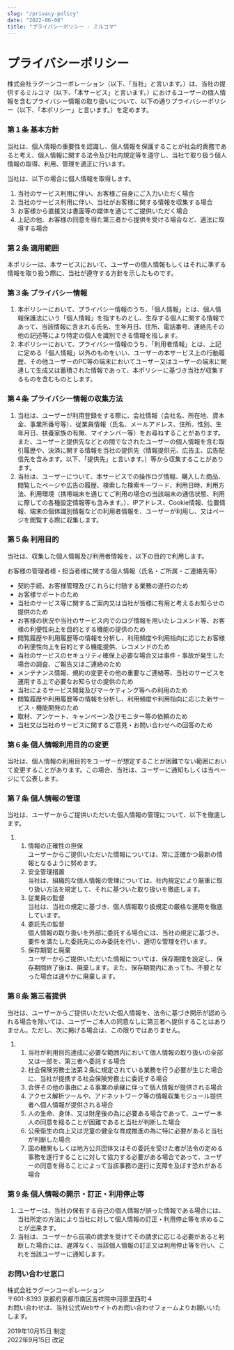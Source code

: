 ```yaml
---
slug: "/privacy-policy"
date: "2022-06-08"
title: "プライバシーポリシー - ミルコマ"
---
```



# プライバシーポリシー  

株式会社ラグーンコーポレーション（以下、「当社」と言います。）は、当社の提供するミルコマ（以下、「本サービス」と言います。）におけるユーザーの個人情報を含むプライバシー情報の取り扱いについて、以下の通りプライバシーポリシー（以下、「本ポリシー」と言います。）を定めます。

### 第１条 基本方針

当社は、個人情報の重要性を認識し、個人情報を保護することが社会的責務であると考え、個人情報に関する法令及び社内規定等を遵守し、当社で取り扱う個人情報の取得、利用、管理を適正に行います。

当社は、以下の場合に個人情報を取得します。  

1. 当社のサービス利用に伴い、お客様ご自身にご入力いただく場合
2. 当社のサービス利用に伴い、当社がお客様に関する情報を収集する場合
3. お客様から直接又は書面等の媒体を通じてご提供いただく場合
4. 上記の他、お客様の同意を得た第三者から提供を受ける場合など、適法に取得する場合

### 第２条 適用範囲

本ポリシーは、本サービスにおいて、ユーザーの個人情報もしくはそれに準ずる情報を取り扱う際に、当社が遵守する方針を示したものです。

### 第３条 プライバシー情報

1.  本ポリシーにおいて、プライバシー情報のうち、「個人情報」とは、個人情報保護法にいう「個人情報」を指すものとし、生存する個人に関する情報であって、当該情報に含まれる氏名、生年月日、住所、電話番号、連絡先その他の記述等により特定の個人を識別できる情報を指します。
2.  本ポリシーにおいて、プライバシー情報のうち、「利用者情報」とは、上記に定める「個人情報」以外のものをいい、ユーザーの本サービス上の行動履歴、その他ユーザーのPC等の端末においてユーザー又はユーザーの端末に関連して生成又は蓄積された情報であって、本ポリシーに基づき当社が収集するものを含むものとします。

### 第４条 プライバシー情報の収集方法

1.  当社は、ユーザーが利用登録をする際に、会社情報（会社名、所在地、資本金、事業所番号等）、従業員情報（氏名、メールアドレス、住所、性別、生年月日、扶養家族の有無、マイナンバー等）をお尋ねすることがあります。また、ユーザーと提供先などとの間でなされたユーザーの個人情報を含む取引履歴や、決済に関する情報を当社の提供先（情報提供元、広告主、広告配信先を含みます。以下、「提供先」と言います。）等から収集することがあります。
2.  当社は、ユーザーについて、本サービスでの操作ログ情報、購入した商品、閲覧したページや広告の履歴、検索した検索キーワード、利用日時、利用方法、利用環境（携帯端末を通じてご利用の場合の当該端末の通信状態、利用に際しての各種設定情報等も含みます。）、IPアドレス、Cookie情報、位置情報、端末の個体識別情報などの利用者情報を、ユーザーが利用し、又はページを閲覧する際に収集します。

### 第５条 利用目的

当社は、収集した個人情報及び利用者情報を、以下の目的で利用します。

お客様の管理者様・担当者様に関する個人情報（氏名・ご所属・ご連絡先等）

- 契約手続、お客様管理及びこれらに付随する業務の遂行のため
- お客様サポートのため
- 当社のサービス等に関するご案内又は当社が皆様に有用と考えるお知らせの提供のため
- お客様の状況や当社のサービス内でのログ情報を用いたレコメンド等、お客様の利便性向上を目的とする機能の提供のため
- 閲覧履歴や利用履歴等の情報を分析し、利用頻度や利用指向に応じたお客様の利便性向上を目的とする機能提供、レコメンドのため
- 当社のサービスのセキュリティ確保上必要な場合又は事件・事故が発生した場合の調査、ご報告又はご連絡のため
- メンテナンス情報、規約の変更その他の重要なご連絡等、当社のサービスを運用する上で必要なお知らせの提供のため
- 当社によるサービス開発及びマーケティング等への利用のため
- 閲覧履歴や利用履歴等の情報を分析し、利用頻度や利用指向に応じた新サービス・機能開発のため
- 取材、アンケート、キャンペーン及びモニター等の依頼のため
- 当社又は当社のサービスに関するご意見・お問い合わせへの回答のため

### 第６条 個人情報利用目的の変更

当社は、個人情報の利用目的をユーザーが想定することが困難でない範囲において変更することがあります。この場合、当社は、ユーザーに通知もしくは当ページにて公表します。

### 第７条 個人情報の管理

当社は、ユーザーからご提供いただいた個人情報の管理について、以下を徹底します。

1.  1.  情報の正確性の担保  
        ユーザーからご提供いただいた情報については、常に正確かつ最新の情報となるように努めます。
    2.  安全管理措置  
        当社は、組織的な個人情報の管理については、社内規定により厳重に取り扱い方法を規定して、それに基づいた取り扱いを徹底します。
    3.  従業員の監督  
        当社は、当社の規定に基づき、個人情報取り扱規定の厳格な運用を徹底しています。
    4.  委託先の監督  
        個人情報の取り扱いを外部に委託する場合には、当社の規定に基づき、要件を満たした委託先にのみ委託を行い、適切な管理を行います。
    5.  保存期間と廃棄  
        ユーザーからご提供いただいた情報については、保存期間を設定し、保存期間終了後は、廃棄します。また、保存期間内にあっても、不要となった場合は速やかに廃棄します。

### 第８条 第三者提供

当社は、ユーザーからご提供いただいた個人情報を、法令に基づき開示が認められる場合を除いては、ユーザーご本人の同意なしに第三者へ提供することはありません。ただし、次に掲げる場合は、この限りではありません。

1.  1.  当社が利用目的達成に必要な範囲内において個人情報の取り扱いの全部又は一部を、第三者へ委託する場合
    2.  社会保険労務士法第２条に規定されている業務を行う必要が生じた場合に、当社が提携する社会保険労務士に委託する場合
    3.  合併その他の事由による事業の承継に伴って個人情報が提供される場合
    4.  アクセス解析ツールや、アドネットワーク等の情報収集モジュール提供者へ個人情報が提供される場合
    5.  人の生命、身体、又は財産後の為に必要ある場合であって、ユーザー本人の同意を経ることが困難であると当社が判断した場合
    6.  公衆衛生の向上又は児童の健全な育成推進の為に特に必要があると当社が判断した場合
    7.  国の機関もしくは地方公共団体又はその委託を受けた者が法令の定める事務を遂行することに対して協力する必要がある場合であって、ユーザーの同意を得ることによって当該事務の遂行に支障を及ぼす恐れがある場合

### 第９条 個人情報の開示・訂正・利用停止等

1.  ユーザーは、当社の保有する自己の個人情報が誤った情報である場合には、当社所定の方法により当社に対して個人情報の訂正・利用停止等を求めることが出来ます。
2.  当社は、ユーザーから前項の請求を受けてその請求に応じる必要があると判断した場合には、遅滞なく、当該個人情報の訂正又は利用停止等を行い、これを当該ユーザーに通知します。


### お問い合わせ窓口

株式会社ラグーンコーポレーション  
〒601-8393 京都府京都市南区吉祥院中河原里西町４  
お問い合わせは、当社公式Webサイトのお問い合わせフォームよりお願いいたします。  

2019年10月15日 制定  
2022年9月15日 改定